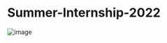 # Summer-Internship-2022
![image](https://media-exp2.licdn.com/dms/image/C4D22AQFYlFD21vie7g/feedshare-shrink_2048_1536/0/1656086425102?e=1660176000&v=beta&t=z2ztEk4OxJY7CPWT9YtPG7KRDoEainrE0lWiw1p-CrU)
